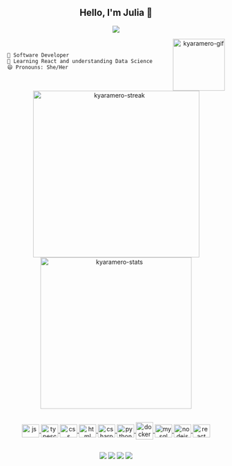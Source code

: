 <h2 align="center"> Hello, I'm Julia 🧁
  </h2>
  
<p align="center">
  
  <a src="https://git.io/kyaramero/typing-svg">
    <img src="https://readme-typing-svg.demolab.com?font=Fira+Code&pause=1000&color=F76C82&center=true&vCenter=true&repeat=false&width=440&height=45&lines=Like+Aladdin%3A+A+whole+new+world+"></a>

</p>

<div align="right"> <img align="right" width="120" src="https://i.ibb.co/vkXKFvc/ezgif-7-926060e06a.png" alt="kyaramero-gif"></div>
<br>

```
🤖 Software Developer
🌱 Learning React and understanding Data Science 
😄 Pronouns: She/Her 
```
<br>
<p align="left">
  <a href="https://github-readme-stats.vercel.app/api/pin/?username=kyaramero&repo=github-readme-stats">
</p>


<div align="center">
  
<img src="https://streak-stats.demolab.com?user=kyaramero&theme=transparent&title_color=F76C82&mode=weekly" width="385px" alt="kyaramero-streak">
<img src="https://github-readme-stats.vercel.app/api?username=kyaramero&theme=transparent" width="350px" alt="kyaramero-stats">
</div>

<br>

<p align="center">
  <img align="center" width="40" height="30" src="https://cdn.jsdelivr.net/gh/devicons/devicon/icons/javascript/javascript-plain.svg" alt="js">
  <img align="center" width="40" height="30" src="https://cdn.jsdelivr.net/gh/devicons/devicon/icons/typescript/typescript-plain.svg" alt="typescript">
  <img align="center" width="40" height="30" src="https://cdn.jsdelivr.net/gh/devicons/devicon/icons/css3/css3-original.svg" alt="css">
  <img align="center" width="40" height="30" src="https://cdn.jsdelivr.net/gh/devicons/devicon/icons/html5/html5-original.svg" alt="html">
  <img align="center" width="40" height="30" src="https://cdn.jsdelivr.net/gh/devicons/devicon/icons/csharp/csharp-original.svg" alt="csharp">
  <img align="center" width="40" height="30" src="https://cdn.jsdelivr.net/gh/devicons/devicon/icons/python/python-original.svg" alt="python">
  <img align="center" width="40" height="40" src="https://cdn.jsdelivr.net/gh/devicons/devicon/icons/docker/docker-original.svg" alt="docker">
  <img align="center" width="40" height="30" src="https://cdn.jsdelivr.net/gh/devicons/devicon/icons/mysql/mysql-original.svg" alt="mysql">
  <img align="center" width="40" height="30" src="https://cdn.jsdelivr.net/gh/devicons/devicon/icons/nodejs/nodejs-original.svg" alt="nodejs">
  <img align="center" width="40" height="30" src="https://cdn.jsdelivr.net/gh/devicons/devicon/icons/react/react-original.svg" alt="react">
  </p>
  
  ##
  
<p align="center">
  <a href="mailto:julia.b.andrade@outlook.com"><img src="https://img.shields.io/badge/Gmail-D14836?style=for-the-badge&logo=gmail&logoColor=white"></a>
  <a href="https://kyaramero.itch.io"><img src="https://img.shields.io/badge/Itch.io-FA5C5C?style=for-the-badge&logo=itch.io&logoColor=white"></a>
  <a href="discordapp.com/users/r_de_rulia#5410"><img src="https://img.shields.io/badge/Discord-7289DA?style=for-the-badge&logo=discord&logoColor=white"></a>
  <a href="https://www.linkedin.com/in/kyaramero/"><img src="https://img.shields.io/badge/LinkedIn-0077B5?style=for-the-badge&logo=linkedin&logoColor=white"></a>
</p>
  
  
